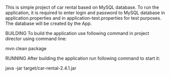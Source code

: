 This is simple project of car rental based on MySQL database. To run the application, it is required to enter 
login and password to MySQL database in application.properties and in application-test.properties for test purposes.
The database will be created by the App.

BUILDING
To build the application use following command in project director using command line:

mvn clean package

RUNNING
After building the application run following command to start it:

java -jar target/car-rental-2.4.1.jar